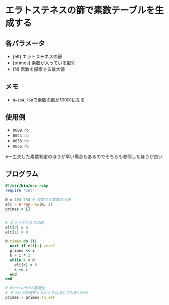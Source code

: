 # エラトステネスの篩で素数テーブルを生成する

## 各パラメータ
 - [elt] エラトステネスの篩
 - [primes] 素数が入っている配列
 - [N] 素数を探索する最大値

## メモ
 - `N=104_750`で素数の数が10001になる

## 使用例
 - `0009.rb`
 - `0044.rb`
 - `0053.rb`
 - `0056.rb`

※一工夫した素数判定のほうが早い場合もあるのでそちらも参照したほうが良い

## プログラム
```ruby
#!/usr/bin/env ruby
require 'set'

N = 104_750 # 探索する素数の上限
elt = Array.new(N, 1)
primes = []


# エラトステネスの篩
elt[0] = 0
elt[1] = 0

N.times do |i|
  next if elt[i].zero?
  primes << i
  k = i * 2
  while k < N
    elt[k] = 0
    k += i
  end
end

# #include?の高速化
# そういう処理をしないときは消しても良いかも
primes = primes.to_set

```
